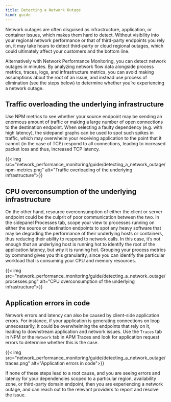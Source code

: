 ```yaml
---
title: Detecting a Network Outage
kind: guide
---
```

Network outages are often disguised as infrastructure, application, or container issues, which makes them hard to detect. Without visibility into your regional network performance or that of third-party endpoints you rely on, it may take hours to detect third-party or cloud regional outages, which could ultimately affect your customers and the bottom line. 

Alternatively with Network Performance Monitoring, you can detect network outages in minutes. By analyzing network flow data alongside process metrics, traces, logs, and infrastructure metrics, you can avoid making assumptions about the root of an issue, and instead use process of elimination (see the steps below) to determine whether you’re experiencing a network outage.

## Traffic overloading the underlying infrastructure 

Use NPM metrics to see whether your source endpoint may be sending an enormous amount of traffic or making a large number of open connections to the destination endpoint. When selecting a faulty dependency (e.g. with high latency), the sidepanel graphs can be used to spot such spikes in traffic, which may overwhelm your receiving application to the point that it cannot (in the case of TCP) respond to all connections, leading to increased packet loss and thus, increased TCP latency. 

{{< img src="network_performance_monitoring/guide/detecting_a_network_outage/npm-metrics.png" alt="Traffic overloading of the underlying infrastructure">}}

## CPU overconsumption of the underlying infrastructure

On the other hand, resource overconsumption of either the client or server endpoint could be the culprit of poor communication between the two. In the sidepanel Processes tab, scope your view to processes running on either the source or destination endpoints to spot any heavy software that may be degrading the performance of their underlying hosts or containers, thus reducing their ability to respond to network calls. In this case, it’s not enough _that_ an underlying host is running hot to identify the root of the application latency, but _why_ it is running hot. Grouping your process metrics by command gives you this granularity, since you can identify the particular workload that is consuming your CPU and memory resources. 

{{< img src="network_performance_monitoring/guide/detecting_a_network_outage/processes.png" alt="CPU overconsumption of the underlying infrastructure">}}

## Application errors in code

Network errors and latency can also be caused by client-side application errors. For instance, if your application is generating connections on loop unnecessarily, it could be overwhelming the endpoints that rely on it, leading to downstream application and network issues. Use the `Traces` tab in NPM or the `Network` tab in APM Traces and look for application request errors to determine whether this is the case.

{{< img src="network_performance_monitoring/guide/detecting_a_network_outage/traces.png" alt="Application errors in code">}}

If none of these steps lead to a root cause, and you are seeing errors and latency for your dependencies scoped to a particular region, availability zone, or third-party domain endpoint, then you are experiencing a network outage, and can reach out to the relevant providers to report and resolve the issue.
